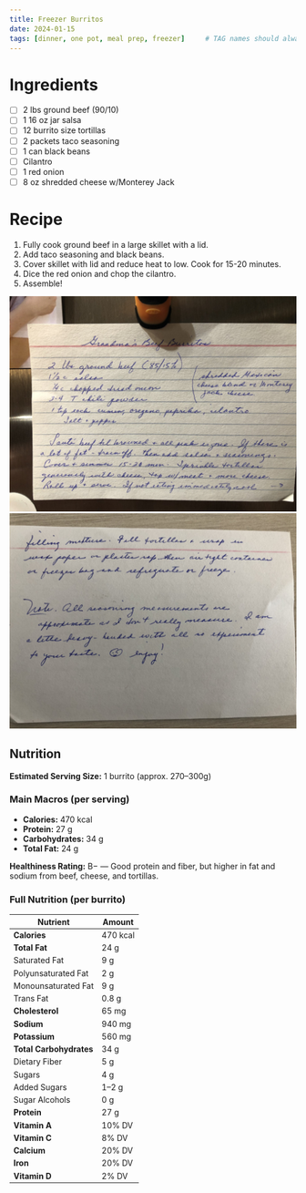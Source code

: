 ```yaml
---
title: Freezer Burritos
date: 2024-01-15
tags: [dinner, one pot, meal prep, freezer]     # TAG names should always be lowercase
---
```


# Ingredients

- [ ] 2 lbs ground beef (90/10)
- [ ] 1 16 oz jar salsa
- [ ] 12 burrito size tortillas
- [ ] 2 packets taco seasoning
- [ ] 1 can black beans
- [ ] Cilantro
- [ ] 1 red onion
- [ ] 8 oz shredded cheese w/Monterey Jack

# Recipe

1. Fully cook ground beef in a large skillet with a lid.
1. Add taco seasoning and black beans.
1. Cover skillet with lid and reduce heat to low. Cook for 15-20 minutes.
1. Dice the red onion and chop the cilantro.
1. Assemble!

![Recipe Front](/assets/img/freezer-burritos-front.jpg)
![Recipe Back](/assets/img/freezer-burritos-back.jpg)

## Nutrition

**Estimated Serving Size:** 1 burrito (approx. 270–300g)

### Main Macros (per serving)
- **Calories:** 470 kcal  
- **Protein:** 27 g  
- **Carbohydrates:** 34 g  
- **Total Fat:** 24 g  

**Healthiness Rating:** B− — Good protein and fiber, but higher in fat and sodium from beef, cheese, and tortillas.

### Full Nutrition (per burrito)

| Nutrient                  | Amount       |
|---------------------------|--------------|
| **Calories**              | 470 kcal     |
| **Total Fat**             | 24 g         |
| Saturated Fat             | 9 g          |
| Polyunsaturated Fat       | 2 g          |
| Monounsaturated Fat       | 9 g          |
| Trans Fat                 | 0.8 g        |
| **Cholesterol**           | 65 mg        |
| **Sodium**                | 940 mg       |
| **Potassium**             | 560 mg       |
| **Total Carbohydrates**   | 34 g         |
| Dietary Fiber             | 5 g          |
| Sugars                    | 4 g          |
| Added Sugars              | 1–2 g        |
| Sugar Alcohols            | 0 g          |
| **Protein**               | 27 g         |
| **Vitamin A**             | 10% DV       |
| **Vitamin C**             | 8% DV        |
| **Calcium**               | 20% DV       |
| **Iron**                  | 20% DV       |
| **Vitamin D**             | 2% DV        |
